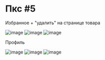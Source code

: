 # Пкс #5

Избранное + "удалить" на странице товара

![image](https://github.com/user-attachments/assets/e860797c-9356-4cf0-b4bd-006b0aa8b2a0)
![image](https://github.com/user-attachments/assets/0d07e247-2374-4166-b7d9-9db73e79be4b)
![image](https://github.com/user-attachments/assets/44e5bb11-bafb-4d19-ac29-6def3737a8d2)

Профиль

![image](https://github.com/user-attachments/assets/5cb7a2e4-11a3-4706-ba13-507c0819a099)
![image](https://github.com/user-attachments/assets/d486deb3-e746-46a5-8582-7e8a3107bed4)
![image](https://github.com/user-attachments/assets/a605474e-d2ea-45d4-be23-780d0f8080fe)





